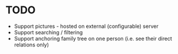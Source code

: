 # TODO
* Support pictures - hosted on external (configurable) server
* Support searching / filtering
* Support anchoring family tree on one person (i.e. see their direct relations only)